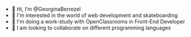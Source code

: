 - 👋  Hi, I’m @GeorginaBerrezel
- 👀  I'm interested in the world of web development and skateboarding
- 🌱  I'm doing a work-study with OpenClassrooms in Front-End Developer
- 💞️  I am looking to collaborate on different programming languages

<!---
GeorginaBerrezel/GeorginaBerrezel is a ✨ special ✨ repository because its `README.md` (this file) appears on your GitHub profile.
You can click the Preview link to take a look at your changes.
--->
